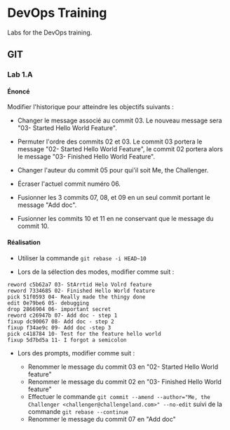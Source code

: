 # DevOps Training

Labs for the DevOps training.

## GIT

### Lab 1.A

#### Énoncé

Modifier l'historique pour atteindre les objectifs suivants :

- Changer le message associé au commit 03. Le nouveau message sera "03- Started Hello World Feature".

- Permuter l'ordre des commits 02 et 03. Le commit 03 portera le message "02- Started Hello World Feature", le commit 02 portera alors le message "03- Finished Hello World Feature".

- Changer l'auteur du commit 05 pour qui'il soit Me, the Challenger.

- Écraser l'actuel commit numéro 06.

- Fusionner les 3 commits 07, 08, et 09 en un seul commit portant le message "Add doc".

- Fusionner les commits 10 et 11 en ne conservant que le message du commit 10.

#### Réalisation

- Utiliser la commande `git rebase -i HEAD~10`

- Lors de la sélection des modes, modifier comme suit :

```
reword c5b62a7 03- StArrtid Helo Volrd feature  
reword 7334685 02- Finished Hello World feature  
pick 51f0593 04- Really made the thingy done  
edit 0e79be6 05- debugging  
drop 2866904 06- important secret  
reword c26947b 07- Add doc - step 1  
fixup dc90067 08- Add doc - step 2  
fixup f34ae9c 09- Add doc -step 3  
pick c418784 10- Test for the feature hello world  
fixup 5d7bd5a 11- I forgot a semicolon
```

- Lors des prompts, modifier comme suit :

  * Renommer le message du commit 03 en "02- Started Hello World feature"
  * Renommer le message du commit 02 en "03- Finished Hello World feature"
  * Effectuer le commande `git commit --amend --author="Me, the Challenger <challenger@challengeland.com>" --no-edit` suivi de la commande `git rebase --continue`
  * Renommer le message du commit 07 en "Add doc"
